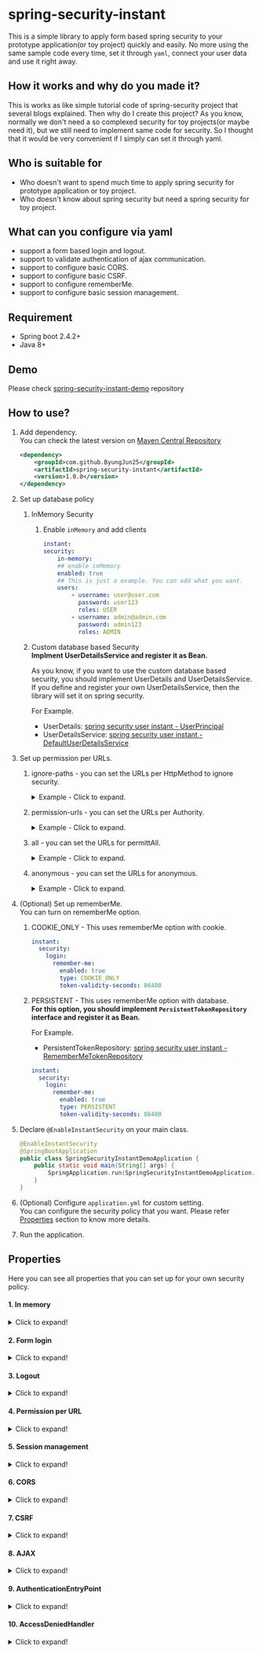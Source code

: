 # spring-security-instant
This is a simple library to apply form based spring security to your prototype application(or toy project) quickly and easily. No more using the same sample code every time, set it through `yaml`, connect your user data and use it right away.

## How it works and why do you made it?
This is works as like simple tutorial code of spring-security project that several blogs explained. Then why do I create this project? As you know, normally we don't need a so complexed security for toy projects(or maybe need it), but we still need to implement same code for security. So I thought that it would be very convenient if I simply can set it through yaml.

## Who is suitable for
* Who doesn't want to spend much time to apply spring security for prototype application or toy project.
* Who doesn't know about spring security but need a spring security for toy project.

## What can you configure via yaml
* support a form based login and logout.
* support to validate authentication of ajax communication.
* support to configure basic CORS.
* support to configure basic CSRF.
* support to configure rememberMe.
* support to configure basic session management.

## Requirement
* Spring boot 2.4.2+
* Java 8+

## Demo
Please check [spring-security-instant-demo](https://github.com/ByungJun25/spring-instant/tree/main/spring-security-instant-demo) repository

## How to use?

1. Add dependency.  
    You can check the latest version on [Maven Central Repository](#)

    ```xml
    <dependency>
        <groupId>com.github.ByungJun25</groupId>
        <artifactId>spring-security-instant</artifactId>
        <version>1.0.0</version>
    </dependency>
    ```

2. Set up database policy
    1. InMemory Security  
        1. Enable `inMemory` and add clients

            ```yaml
            instant:
            security:
                in-memory:
                ## enable inMemory
                enabled: true
                ## This is just a example. You can add what you want.
                users:
                    - username: user@user.com
                      password: user123
                      roles: USER
                    - username: admin@admin.com
                      password: admin123
                      roles: ADMIN
            ```

    2. Custom database based Security   
        **Implment UserDetailsService and register it as Bean.** 
        
        As you know, if you want to use the custom database based security, you should implement UserDetails and UserDetailsService. If you define and register your own UserDetailsService, then the library will set it on spring security.

        For Example. 
        
        - UserDetails: [spring security user instant - UserPrincipal](https://github.com/ByungJun25/spring-instant/blob/main/spring-security-user-instant/src/main/java/com/bj25/spring/security/user/instant/model/UserPrincipal.java)
        - UserDetailsService: [spring security user instant - DefaultUserDetailsService](https://github.com/ByungJun25/spring-instant/blob/main/spring-security-user-instant/src/main/java/com/bj25/spring/security/user/instant/service/DefaultUserDetailsService.java)

3. Set up permission per URLs.  
    1. ignore-paths - you can set the URLs per HttpMethod to ignore security.

        <details>
        <summary>Example - Click to expand.</summary>

        ```yaml
        instant:
          security:
            permission:
              ignore-paths:
                GET:
                  - /css/**
                  - /js/**
                  - /img/**
        ```

        </details>

    2. permission-urls - you can set the URLs per Authority.

        <details>
        <summary>Example - Click to expand.</summary>

        ```yaml
        instant:
          security:
            permission:
              permission-urls:
                '[ROLE_ADMIN]':
                  - /admin
                '[ROLE_USER]':
                  - /user
        ```

        </details>

    3. all - you can set the URLs for permittAll.

        <details>
        <summary>Example - Click to expand.</summary>

        ```yaml
        instant:
          security:
            permission:
              all:
                - /
        ```

        </details>

    4. anonymous - you can set the URLs for anonymous.

        <details>
        <summary>Example - Click to expand.</summary>

        ```yaml
        instant:
          security:
            permission:
              anonymous:
                - /anonymous
        ```

        </details>

4. (Optional) Set up rememberMe.  
    You can turn on rememberMe option.

    1. COOKIE_ONLY - This uses rememberMe option with cookie.  

        ```yaml
        instant:
          security:
            login:
              remember-me:
                enabled: true
                type: COOKIE_ONLY
                token-validity-seconds: 86400
        ```

    2. PERSISTENT - This uses rememberMe option with database.  
        **For this option, you should implement `PersistentTokenRepository` interface and register it as Bean.**

        For Example. 

        - PersistentTokenRepository: [spring security user instant - RememberMeTokenRepository](https://github.com/ByungJun25/spring-instant/blob/main/spring-security-user-instant/src/main/java/com/bj25/spring/security/user/instant/repository/RememberMeTokenRepository.java)

        ```yaml
        instant:
          security:
            login:
              remember-me:
                enabled: true
                type: PERSISTENT
                token-validity-seconds: 86400
        ```


5. Declare `@EnableInstantSecurity` on your main class.  

    ```java
    @EnableInstantSecurity
    @SpringBootApplication
    public class SpringSecurityInstantDemoApplication {
        public static void main(String[] args) {
            SpringApplication.run(SpringSecurityInstantDemoApplication.class, args);
        }
    }
    ```

6. (Optional) Configure `application.yml` for custom setting.  
    You can configure the security policy that you want. Please refer [Properties](#Properties) section to know more details.

7. Run the application.

## Properties
Here you can see all properties that you can set up for your own security policy.

#### 1. In memory

<details>
<summary>Click to expand!</summary>

|Name|type|Default value|Description|
|---|---|---|---|
|`instant.security.in-memory.enabled`|boolean|`false`|Enable the InMemoryUserDetailsService.|
|`instant.security.in-memory.users`|List|`Empty List`|Create a new user with the supplied details.|
|`instant.security.in-memory.users.username`|String|`user`|username|
|`instant.security.in-memory.users.password`|String|`password`|password|
|`instant.security.in-memory.users.roles`|String[]|`{}`|roles - Don't write `ROLE_`|
|`instant.security.in-memory.users.accountExpired`|boolean|`false`|isAccountExpired|
|`instant.security.in-memory.users.lock`|boolean|`false`|isLock|
|`instant.security.in-memory.users.credentialsExpired`|boolean|`false`|isCredentialsExpired|
|`instant.security.in-memory.users.disabled`|boolean|`false`|isDisabled|

</details>

#### 2. Form login

<details>
<summary>Click to expand!</summary>

|Name|type|Default value|Description|
|---|---|---|---|
|`instant.security.login.page`|String|`/login`|Specifies the URL to send users to if login is required.|
|`instant.security.login.successUrl`|String|`/`|The URL to be redirected when the user login successfully.|
|`instant.security.login.authentication-failure-url`|String|`/login?error`|The URL to be redirected when the user fails to login.|
|`instant.security.login.username-parameter`|String|`username`|The HTTP parameter to look for the username when performing authentication.|
|`instant.security.login.password-parameter`|String|`password`|The HTTP parameter to look for the password when performing authentication.|
|`instant.security.login.remember-me.enabled`|boolean|`false`|Enable the remeber-me.|
|`instant.security.login.remember-me.always-remember`|Boolean|`null`|Whether the cookie should always be created even if the remember-me parameter is not set.|
|`instant.security.login.remember-me.type`|`COOKIE_ONLY`, `PERSISTENT`|`COOKIE_ONLY`|Type of the remember-me option.|
|`instant.security.login.remember-me.key`|String|`rememberMeSecret`|Sets the key to identify tokens created for remember me authentication.|
|`instant.security.login.remember-me.cookie-domain`|String|`null`|The domain name within which the remember me cookie is visible.|
|`instant.security.login.remember-me.secure-cookie`|Boolean|`null`|Whether the cookie should be flagged as secure or not. Secure cookies can only be sent over an HTTPS connection and thus cannot be accidentally submitted over HTTP where they could be intercepted.|
|`instant.security.login.remember-me.cookie-name`|String|`remember-me`|The name of cookie which store the token for remember me authentication.|
|`instant.security.login.remember-me.remember-me-parameter`|String|`remember-me`|The HTTP parameter used to indicate to remember the user at time of login.|
|`instant.security.login.remember-me.token-validity-seconds`|Integer|`null`|Allows specifying how long (in seconds) a token is valid for.|
</details>

#### 3. Logout

<details>
<summary>Click to expand!</summary>

|Name|type|Default value|Description|
|---|---|---|---|
|`instant.security.logout.invalidate-http-session`|boolean|`true`|Configures SecurityContextLogoutHandler to invalidate the HttpSession at the time of logout.|
|`instant.security.logout.clear-authentication`|boolean|`true`|Specifies if SecurityContextLogoutHandler should clear the Authentication at the time of logout.|
|`instant.security.logout.url`|String|`/logout`|The URL that triggers log out to occur (default is "/logout").|
|`instant.security.logout.success-url`|String|`/login?logout`|The URL to redirect to after logout has occurred.|
|`instant.security.logout.delete-cookies`|String[]|`{ "JSESSIONID" }`|Allows specifying the names of cookies to be removed on logout success.|

</details>

#### 4. Permission per URL

<details>
<summary>Click to expand!</summary>

|Name|type|Default value|Description|
|---|---|---|---|
|`instant.security.permission.ignore-paths.[httpMethod]`|String[]|`{}`|Allows adding RequestMatcher instances that should that Spring Security should ignore.|
|`instant.security.permission.permission-urls.[authorityName]`|String[]|`{}`|The URLs per roles|
|`instant.security.permission.anonymous`|String[]|`{}`|The URLs for anonymous.|
|`instant.security.permission.all`|String[]|`{}`|The URLs for permitAll.|

</details>

#### 5. Session management

<details>
<summary>Click to expand!</summary>

|Name|type|Default value|Description|
|---|---|---|---|
|`instant.security.session-management.disabled`|boolean|`false`|Disable the sessionManagement.|
|`instant.security.session-management.creation-policy`|`ALWAYS`, `IF_REQUIRED`, `NEVER`, `STATELESS`|`IF_REQUIRED`|Allows specifying the SessionCreationPolicy|
|`instant.security.session-management.enable-session-url-rewriting`|boolean|`false`|If set to true, allows HTTP sessions to be rewritten in the URLs when using HttpServletResponse.encodeRedirectURL(String) or HttpServletResponse.encodeURL(String), otherwise disallows HTTP sessions to be included in the URL.|
|`instant.security.session-management.invalid-url`|String|`/`|Setting this attribute will inject the SessionManagementFilter with a SimpleRedirectInvalidSessionStrategy configured with the attribute value.|
|`instant.security.session-management.authentication-error-url`|String|`null`|Defines the URL of the error page which should be shown when the SessionAuthenticationStrategy raises an exception.|
|`instant.security.session-management.maximum`|Integer|`null`|Controls the maximum number of sessions for a user.|
|`instant.security.session-management.fixationProperties.enabled`|boolean|`false`|Enable SessionFixation.|
|`instant.security.session-management.fixationProperties.type`|`CHANGE_SESSION_ID`, `MIGRATE_SESSION`, `NEW_SESSION`, `NONE`|`NONE`|Indicate type of SessionFixation.|
|`instant.security.session-management.concurrencyProperties.max-sessions-prevents-login`|boolean|`false`|If true, prevents a user from authenticating when the maximumSessions(int) has been reached.|
|`instant.security.session-management.concurrencyProperties.expired-url`|String|`/`|The URL to redirect to if a user tries to access a resource and their session has been expired due to too many sessions for the current user.|

</details>

#### 6. CORS

<details>
<summary>Click to expand!</summary>

|Name|type|Default value|Description|
|---|---|---|---|
|`instant.security.cors.[path].allowed-origins`|String[]|`{}`|Variant of setAllowedOrigins(java.util.List<java.lang.String>) for adding one origin at a time.|
|`instant.security.cors.[path].allowed-headers`|String[]|`{}`|Add an actual request header to allow.|
|`instant.security.cors.[path].allowed-methods`|String[]|`{}`|Add an HTTP method to allow.|
|`instant.security.cors.[path].allow-credentials`|boolean|`false`|Whether user credentials are supported.|

</details>

#### 7. CSRF

<details>
<summary>Click to expand!</summary>

|Name|type|Default value|Description|
|---|---|---|---|
|`instant.security.csrf.disabled`|boolean|`false`|Disable the CSRF.|
|`instant.security.csrf.cookie-csrf-token`|boolean|`false`|Specify the CsrfTokenRepository to use.|
|`instant.security.csrf.cookieRepository.http-only`|boolean|`false`|Sets the HttpOnly attribute on the cookie containing the CSRF token.|
|`instant.security.csrf.cookieRepository.secure`|boolean|`false`|Sets secure flag of the cookie that the expected CSRF token is saved to and read from.|
|`instant.security.csrf.cookieRepository.cookie-domain`|String|`Empty`|Sets the domain of the cookie that the expected CSRF token is saved to and read from.|
|`instant.security.csrf.cookieRepository.cookie-path`|String|`Empty`|Set the path that the Cookie will be created with.|
|`instant.security.csrf.cookieRepository.cookie-name`|String|`XSRF-TOKEN`|Sets the name of the cookie that the expected CSRF token is saved to and read from.|
|`instant.security.csrf.cookieRepository.header-name`|String|`X-XSRF-TOKEN`|Sets the name of the HTTP header that should be used to provide the token.|
|`instant.security.csrf.cookieRepository.parameter-name`|String|`_csrf`|Sets the name of the HTTP request parameter that should be used to provide a token.|

</details>

#### 8. AJAX

<details>
<summary>Click to expand!</summary>

|Name|type|Default value|Description|
|---|---|---|---|
|`instant.security.ajax.header-key`|String|`X-Requested-With`|This is the required header key to check when Ajax requests come in.|
|`instant.security.ajax.header-value`|String|`XMLHttpRequest`|The value of the required header element to be compared|
|`instant.security.ajax.authentication-failure-url`|String|`/api/exception/authentication`|The URL to be redirected when unauthenticated users ajax requests come in.|
|`instant.security.ajax.access-denied-url`|String|`/api/exception/authorization`|The URL to be redirected when unauthorized users ajax requests come in.|

</details>

#### 9. AuthenticationEntryPoint

<details>
<summary>Click to expand!</summary>

|Name|type|Default value|Description|
|---|---|---|---|
|`instant.security.authentication-entry-point.redirect-url`|String|`/login?error`|The URL to be redirected when unauthenticated users access the protected resource.|

</details>

#### 10. AccessDeniedHandler

<details>
<summary>Click to expand!</summary>

|Name|type|Default value|Description|
|---|---|---|---|
|`instant.security.access-denied-handler.redirect-url`|String|`/error/accessDenied`|The URL to be redirected when unauthorized users access the protected resource.|

</details>